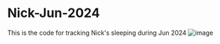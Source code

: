 # Nick-Jun-2024
This is the code for tracking Nick's sleeping during Jun 2024
![image](https://github.com/fnasiri1990/Nick-Jun-2024/assets/169179138/935acf6f-6c58-4b1d-9454-c8fa84648814)
